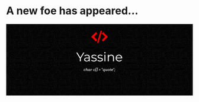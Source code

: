 <h1> A new foe has appeared... </h1>
<img src="https://github.com/Yass1G1/Yass1G1/blob/main/Banner_Github.jpg" alt="My Github Banner" />
